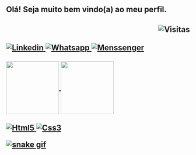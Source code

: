 <h2>Olá! Seja muito bem vindo(a) ao meu perfil.<h2>
  
<div align=right>
  <img src="https://visitor-badge.glitch.me/badge?page_id=luizfelipe9627" background="#8844ee" title="Visitas no perfil" alt="Visitas">
</div>
  
<br>
  
<div> 
  <a href="https://linkedin.com/in/luizfelipe9627/" title="Linkedin do Luiz Felipe">
    <img src="https://img.shields.io/badge/-LinkedIn-%230077B5?style=for-the-badge&logo=linkedin&logoColor=white" alt="Linkedin"/>
  </a>
  <a href="https://api.whatsapp.com/send?phone=5511952353969/" title="Whatsapp do Luiz Felipe">
    <img src="https://img.shields.io/badge/-WhatsApp-25D366?style=for-the-badge&logo=whatsapp&logoColor=white" alt="Whatsapp"/>
  </a>
  <a href="https://m.me/luizfelipe.9627/" title="Messenger do Luiz Felipe">
    <img src="https://img.shields.io/badge/-Messenger-00B2FF?style=for-the-badge&logo=messenger&logoColor=white" alt="Menssenger"/>
  </a>
</div>
  
<br>

<div>
  <a href="https://github.com/luizfelipe9627">
  <img height="145em"   align="center" src="https://github-readme-stats.vercel.app/api?username=luizfelipe9627&show_icons=true&theme=react&include_all_commits=true&count_private=true"/>
  <img height="145em"  align="center" src="https://github-readme-stats.vercel.app/api/top-langs/?username=luizfelipe9627&layout=compact&langs_count=7&theme=react" />
</div>


<div  align="left"> 
  <div style="display: inline_block"><br>
  <img src="https://img.shields.io/badge/HTML5-E34F26?style=for-the-badge&logo=html5&logoColor=white" alt="Html5"/>
  <img src="https://img.shields.io/badge/CSS3-1572B6?style=for-the-badge&logo=css3&logoColor=white" alt="Css3"/>
</div>
  
![snake gif](https://github.com/luizfelipe9627/luizfelipe9627/blob/output/github-contribution-grid-snake.svg)

  
